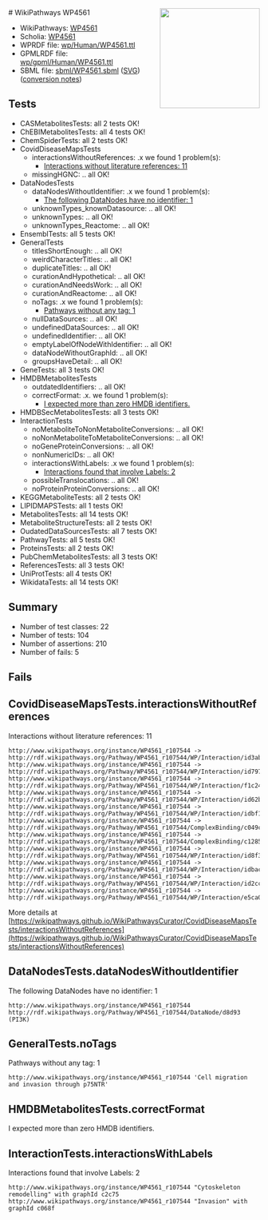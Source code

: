 <img style="float: right; width: 200px" src="../logo.png" />
# WikiPathways WP4561

* WikiPathways: [WP4561](https://identifiers.org/wikipathways:WP4561)
* Scholia: [WP4561](https://scholia.toolforge.org/wikipathways/WP4561)
* WPRDF file: [wp/Human/WP4561.ttl](../wp/Human/WP4561.ttl)
* GPMLRDF file: [wp/gpml/Human/WP4561.ttl](../wp/gpml/Human/WP4561.ttl)
* SBML file: [sbml/WP4561.sbml](../sbml/WP4561.sbml) ([SVG](../sbml/WP4561.svg)) ([conversion notes](../sbml/WP4561.txt))

## Tests
* CASMetabolitesTests: all 2 tests OK!
* ChEBIMetabolitesTests: all 4 tests OK!
* ChemSpiderTests: all 2 tests OK!
* CovidDiseaseMapsTests
    * interactionsWithoutReferences: .x we found 1 problem(s):
        * [Interactions without literature references: 11](#9701cce2)
    * missingHGNC: .. all OK!
* DataNodesTests
    * dataNodesWithoutIdentifier: .x we found 1 problem(s):
        * [The following DataNodes have no identifier: 1](#d2d32fa0)
    * unknownTypes_knownDatasource: .. all OK!
    * unknownTypes: .. all OK!
    * unknownTypes_Reactome: .. all OK!
* EnsemblTests: all 5 tests OK!
* GeneralTests
    * titlesShortEnough: .. all OK!
    * weirdCharacterTitles: .. all OK!
    * duplicateTitles: .. all OK!
    * curationAndHypothetical: .. all OK!
    * curationAndNeedsWork: .. all OK!
    * curationAndReactome: .. all OK!
    * noTags: .x we found 1 problem(s):
        * [Pathways without any tag: 1](#b5a30a81)
    * nullDataSources: .. all OK!
    * undefinedDataSources: .. all OK!
    * undefinedIdentifier: .. all OK!
    * emptyLabelOfNodeWithIdentifier: .. all OK!
    * dataNodeWithoutGraphId: .. all OK!
    * groupsHaveDetail: .. all OK!
* GeneTests: all 3 tests OK!
* HMDBMetabolitesTests
    * outdatedIdentifiers: .. all OK!
    * correctFormat: .x. we found 1 problem(s):
        * [I expected more than zero HMDB identifiers.](#ad154c1e)
* HMDBSecMetabolitesTests: all 3 tests OK!
* InteractionTests
    * noMetaboliteToNonMetaboliteConversions: .. all OK!
    * noNonMetaboliteToMetaboliteConversions: .. all OK!
    * noGeneProteinConversions: .. all OK!
    * nonNumericIDs: .. all OK!
    * interactionsWithLabels: .x we found 1 problem(s):
        * [Interactions found that involve Labels: 2](#630d2679)
    * possibleTranslocations: .. all OK!
    * noProteinProteinConversions: .. all OK!
* KEGGMetaboliteTests: all 2 tests OK!
* LIPIDMAPSTests: all 1 tests OK!
* MetabolitesTests: all 14 tests OK!
* MetaboliteStructureTests: all 2 tests OK!
* OudatedDataSourcesTests: all 7 tests OK!
* PathwayTests: all 5 tests OK!
* ProteinsTests: all 2 tests OK!
* PubChemMetabolitesTests: all 3 tests OK!
* ReferencesTests: all 3 tests OK!
* UniProtTests: all 4 tests OK!
* WikidataTests: all 14 tests OK!


## Summary

* Number of test classes: 22
* Number of tests: 104
* Number of assertions: 210
* Number of fails: 5

## Fails

<a name="9701cce2" />

## CovidDiseaseMapsTests.interactionsWithoutReferences

Interactions without literature references: 11
```
http://www.wikipathways.org/instance/WP4561_r107544 -> http://rdf.wikipathways.org/Pathway/WP4561_r107544/WP/Interaction/id3aba4434
http://www.wikipathways.org/instance/WP4561_r107544 -> http://rdf.wikipathways.org/Pathway/WP4561_r107544/WP/Interaction/id79722dd2
http://www.wikipathways.org/instance/WP4561_r107544 -> http://rdf.wikipathways.org/Pathway/WP4561_r107544/WP/Interaction/f1c24
http://www.wikipathways.org/instance/WP4561_r107544 -> http://rdf.wikipathways.org/Pathway/WP4561_r107544/WP/Interaction/id62b5cdfa
http://www.wikipathways.org/instance/WP4561_r107544 -> http://rdf.wikipathways.org/Pathway/WP4561_r107544/WP/Interaction/idbf161d46
http://www.wikipathways.org/instance/WP4561_r107544 -> http://rdf.wikipathways.org/Pathway/WP4561_r107544/ComplexBinding/c049c
http://www.wikipathways.org/instance/WP4561_r107544 -> http://rdf.wikipathways.org/Pathway/WP4561_r107544/ComplexBinding/c1285
http://www.wikipathways.org/instance/WP4561_r107544 -> http://rdf.wikipathways.org/Pathway/WP4561_r107544/WP/Interaction/id8f3b5541
http://www.wikipathways.org/instance/WP4561_r107544 -> http://rdf.wikipathways.org/Pathway/WP4561_r107544/WP/Interaction/idbac7c090
http://www.wikipathways.org/instance/WP4561_r107544 -> http://rdf.wikipathways.org/Pathway/WP4561_r107544/WP/Interaction/id2cc48dcd
http://www.wikipathways.org/instance/WP4561_r107544 -> http://rdf.wikipathways.org/Pathway/WP4561_r107544/WP/Interaction/e5ca0
```

More details at [https://wikipathways.github.io/WikiPathwaysCurator/CovidDiseaseMapsTests/interactionsWithoutReferences](https://wikipathways.github.io/WikiPathwaysCurator/CovidDiseaseMapsTests/interactionsWithoutReferences)

<a name="d2d32fa0" />

## DataNodesTests.dataNodesWithoutIdentifier

The following DataNodes have no identifier: 1
```
http://www.wikipathways.org/instance/WP4561_r107544 http://rdf.wikipathways.org/Pathway/WP4561_r107544/DataNode/d8d93 (PI3K)
```

<a name="b5a30a81" />

## GeneralTests.noTags

Pathways without any tag: 1
```
http://www.wikipathways.org/instance/WP4561_r107544 'Cell migration and invasion through p75NTR' 
```

<a name="ad154c1e" />

## HMDBMetabolitesTests.correctFormat

I expected more than zero HMDB identifiers.
<a name="630d2679" />

## InteractionTests.interactionsWithLabels

Interactions found that involve Labels: 2
```
http://www.wikipathways.org/instance/WP4561_r107544 "Cytoskeleton
remodelling" with graphId c2c75
http://www.wikipathways.org/instance/WP4561_r107544 "Invasion" with graphId c068f
```

